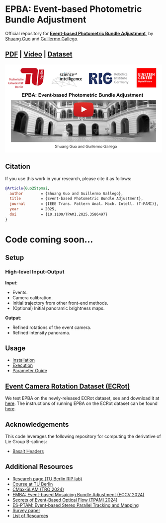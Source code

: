 # EPBA: Event-based Photometric Bundle Adjustment
Official repository for [**Event-based Photometric Bundle Adjustment**](https://doi.org/10.1109/TPAMI.2025.3586497), by [Shuang Guo](https://shuang1997.github.io) and [Guillermo Gallego](http://www.guillermogallego.es).
<h2 align="left">

[PDF](https://arxiv.org/pdf/2412.14111) | [Video](https://youtu.be/v4DhU-N6o6s) | [Dataset](https://github.com/tub-rip/ECRot) 
</h2>

[![Event-based Photometric Bundle Adjustment](docs/img/video_cover.jpg)](https://youtu.be/v4DhU-N6o6s)

## Citation

If you use this work in your research, please cite it as follows:

```bibtex
@Article{Guo25tpmai,
  author        = {Shuang Guo and Guillermo Gallego},
  title         = {Event-based Photometric Bundle Adjustment},
  journal       = {IEEE Trans. Pattern Anal. Mach. Intell. (T-PAMI)},
  year          = 2025,
  doi           = {10.1109/TPAMI.2025.3586497}
}
```

# Code coming soon... 
<!-- ------- -->
## Setup

### High-level Input-Output

**Input**:
- Events.
- Camera calibration.
- Initial trajectory from other front-end methods.
- (Optional) Initial panoramic brightness maps.

**Output**:
- Refined rotations of the event camera.
- Refined intensity panorama.

## Usage
- [Installation](docs/installation.md)
- [Execution](docs/execution.md)
- [Parameter Guide](docs/parameters.md)

## [Event Camera Rotation Dataset (ECRot)](https://github.com/tub-rip/ECRot)

We test EPBA on the newly-released ECRot dataset, see and download it at [here](https://github.com/tub-rip/ECRot). The instructions of running EPBA on the ECRot dataset can be found [here](docs/execution.md).

## Acknowledgements

This code leverages the following repository for computing the derivative of Lie Group B-splines:
- [Basalt Headers](https://gitlab.com/VladyslavUsenko/basalt-headers)


## Additional Resources


* [Research page (TU Berlin RIP lab)](https://sites.google.com/view/guillermogallego/research/event-based-vision)
* [Course at TU Berlin](https://sites.google.com/view/guillermogallego/teaching/event-based-robot-vision)
* [CMax-SLAM (TRO 2024)](https://github.com/tub-rip/cmax_slam)
* [EMBA: Event-based Mosaicing Bundle Adjustment (ECCV 2024)](https://github.com/tub-rip/emba)
* [Secrets of Event-Based Optical Flow (TPAMI 2024)](https://github.com/tub-rip/event_based_optical_flow)
* [ES-PTAM: Event-based Stereo Parallel Tracking and Mapping](https://github.com/tub-rip/ES-PTAM)
* [Survey paper](http://rpg.ifi.uzh.ch/docs/EventVisionSurvey.pdf)
* [List of Resources](https://github.com/uzh-rpg/event-based_vision_resources)
